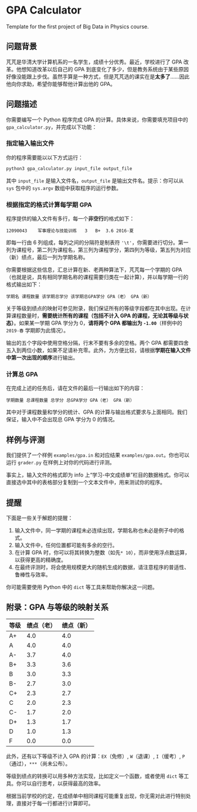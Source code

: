 # GPA Calculator

Template for the first project of Big Data in Physics course.

## 问题背景

芃芃是华清大学计算机系的一名学生，成绩十分优秀。最近，学校进行了 GPA 改革。他想知道改革以后自己的 GPA 到底变化了多少，但是教务系统由于某些原因好像没能跟上步伐。虽然手算是一种方式，但是芃芃选的课实在是**太多了**……因此他向你求助，希望你能够帮他计算出他的 GPA。

## 问题描述

你需要编写一个 Python 程序完成 GPA 的计算。具体来说，你需要填充项目中的 `gpa_calculator.py`，并完成以下功能：

### 指定输入输出文件

你的程序需要能以以下方式运行：

```bash
python3 gpa_calculator.py input_file output_file
```

其中 `input_file` 是输入文件名，`output_file` 是输出文件名。提示：你可以从 `sys` 包中的 `sys.argv` 数组中获取程序的运行参数。

### 根据指定的格式计算每学期 GPA

程序提供的输入文件有多行，每一个**非空行**的格式如下：

```
12090043	军事理论与技能训练	3	B+	3.6	2016-夏
```

即每一行由 6 列组成，每列之间的分隔符是制表符 `'\t'`，你需要进行切分。第一列为课程号，第二列为课程名，第三列为课程学分，第四列为等级，第五列为对应（新）绩点，最后一列为学期名称。

你需要根据这些信息，汇总计算在新、老两种算法下，芃芃每一个学期的 GPA（也就是说，具有相同学期名称的课程需要归类在一起计算），并以每学期一行的格式输出如下：

```
学期名 课程数量 该学期总学分 该学期总GPA学分 GPA（老） GPA（新）
```

关于等级到绩点的映射可参见附录，我们保证所有的等级字段都在其中出现。在计算课程数量时，**需要统计所有的课程（包括不计入 GPA 的课程，无论其等级与状态）**。如果某一学期 GPA 学分为 0，**请将两个 GPA 都输出为 `-1.00`**（样例中的 `2019-春` 学期即为此情况）。

输出的五个字段中使用空格分隔，行末不要有多余的空格。两个 GPA 都需要四舍五入到两位小数，如果不足请补充零。此外，为方便比较，请根据**学期在输入文件中第一次出现的顺序**进行输出。

### 计算总 GPA

在完成上述的任务后，请在文件的最后一行输出如下的内容：

```
学期数量 总课程数量 总学分 总GPA学分 GPA（老） GPA（新）
```

其中对于课程数量和学分的统计、GPA 的计算与输出格式要求与上面相同。我们保证，输入中不会出现总 GPA 学分为 0 的情况。

## 样例与评测

我们提供了一个样例 `examples/gpa.in` 和对应结果 `examples/gpa.out`。你也可以运行 `grader.py` 在样例上对你的代码进行评测。

事实上，输入文件的格式即为 info 上“学习-中文成绩单”栏目的数据格式。你可以直接选中其中的表格部分复制到一个文本文件中，用来测试你的程序。

## 提醒

下面是一些关于解题的提醒：

1. 输入文件中，同一学期的课程未必连续出现，学期名称也未必是例子中的格式。
2. 输入文件中，任何位置都可能有多余的空行。
3. 在计算 GPA 时，你可以将其转换为整数（如先`* 10`），而非使用浮点数运算，以获得更高的精确度。
4. 在最终评测时，将会使用规模更大的随机生成的数据，请注意程序的普适性、鲁棒性与效率。

你可能需要使用 Python 中的 `dict` 等工具来帮助你解决这一问题。

## 附录：GPA 与等级的映射关系


| 等级 | 绩点（老） | 绩点（新） |
|------|------------|------------|
| A+   | 4.0        | 4.0        |
| A    | 4.0        | 4.0        |
| A-   | 3.7        | 4.0        |
| B+   | 3.3        | 3.6        |
| B    | 3.0        | 3.3        |
| B-   | 2.7        | 3.0        |
| C+   | 2.3        | 2.7        |
| C    | 2.0        | 2.3        |
| C-   | 1.7        | 2.0        |
| D+   | 1.3        | 1.7        |
| D    | 1.0        | 1.3        |
| F    | 0.0        | 0.0        |

此外，还有以下等级不计入 GPA 的计算：`EX`（免修）, `W`（退课）, `I`（缓考）, `P`（通过），`***`（尚未公布）。

等级到绩点的转换可以用多种方法实现，比如定义一个函数，或者使用 `dict` 等工具。你可以自行思考，以获得最高的效率。

根据当前学校的约定，在成绩单中相同课程可能重复出现，你无需对此进行特别处理，直接对于每一行都进行计算即可。
